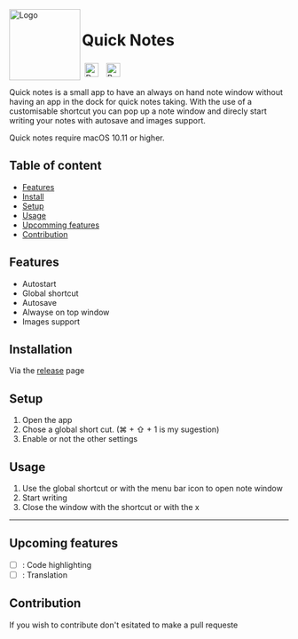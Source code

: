 <img width="128px" src="https://github.com/Nilon123456789/Quick-Notes/blob/main/Quick%20notes/Assets.xcassets/AppIcon.appiconset/AppIcon258.png?raw=true" alt="Logo" align="left" />

#  Quick Notes
<div>

<a href="https://github.com/nilon123456789/Quick-notes/releases/latest" target="_blank"><img src="https://img.shields.io/github/downloads/nilon123456789/Quick-notes/total.svg" alt="Download" style="height: 25px!important; padding: 5px"></a>
<a href="https://www.buymeacoffee.com/nilslahaye" target="_blank"><img src="https://cdn.buymeacoffee.com/buttons/v2/default-yellow.png" alt="Buy Me A Coffee" style="height: 25px!important; padding: 5px" ></a>
</p>

Quick notes is a small app to have an always on hand note window without having an app in the dock for quick notes taking. With the use of a customisable shortcut you can pop up a note window and direcly start writing your notes with autosave and images support.

Quick notes require macOS 10.11 or higher.

## Table of content
  * [Features](#features)
  * [Install](#install)
  * [Setup](#setup)
  * [Usage](#usage)
  * [Upcomming features](#upcomming-features)
  * [Contribution](#contribution)

## Features

- Autostart
- Global shortcut
- Autosave
- Alwayse on top window
- Images support

## Installation

Via the [release](https://github.com/nilon123456789/Quick-Notes/releases/latest) page

## Setup

1. Open the app
2. Chose a global short cut. (⌘ + ⇧ + 1 is my sugestion)
3. Enable or not the other settings

## Usage

1. Use the global shortcut or with the menu bar icon to open note window
2. Start writing
3. Close the window with the shortcut or with the x

------------

## Upcoming features

- [ ] : Code highlighting
- [ ] : Translation

## Contribution

If you wish to contribute don't esitated to make a pull requeste


